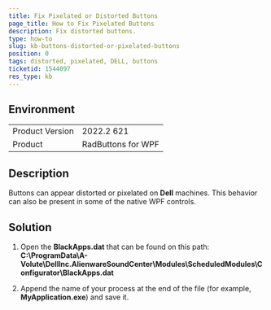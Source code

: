 ```yaml
---
title: Fix Pixelated or Distorted Buttons
page_title: How to Fix Pixelated Buttons
description: Fix distorted buttons.
type: how-to
slug: kb-buttons-distorted-or-pixelated-buttons
position: 0
tags: distorted, pixelated, DELL, buttons
ticketid: 1544097
res_type: kb
---
```


## Environment
<table>
	<tbody>
		<tr>
			<td>Product Version</td>
			<td>2022.2 621</td>
		</tr>
		<tr>
			<td>Product</td>
			<td>RadButtons for WPF</td>
		</tr>
	</tbody>
</table>

## Description

Buttons can appear distorted or pixelated on __Dell__ machines. This behavior can also be present in some of the native WPF controls.

## Solution

1. Open the __BlackApps.dat__ that can be found on this path: __C:\ProgramData\A-Volute\DellInc.AlienwareSoundCenter\Modules\ScheduledModules\Configurator\BlackApps.dat__

2. Append the name of your process at the end of the file (for example, __MyApplication.exe__) and save it.